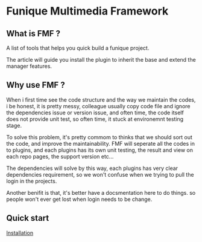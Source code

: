 # Funique Multimedia Framework

## What is FMF ?

A list of tools that helps you quick build a funique project.

The article will guide you install the plugin to inherit the base and extend the manager features.

## Why use FMF ?

When i first time see the code structure and the way we maintain the codes, i be honest, it is pretty messy, colleague usually copy code file and ignore the dependencies issue or version issue, and often time, the code itself does not provide unit test, so often time, it stuck at environemnt testing stage.

To solve this problem, it's pretty commom to thinks that we should sort out the code, and improve the maintainability. FMF will seperate all the codes in to plugins, and each plugins has its own unit testing, the result and view on each repo pages, the support version etc...

The dependencies will solve by this way, each plugins has very clear dependencies requirement, so we won't confuse when we trying to pull the login in the projects.

Another benifit is that, it's better have a docsmentation here to do things. so people won't ever get lost when login needs to be change.

## Quick start

[Installation](./articles/intro.md)
